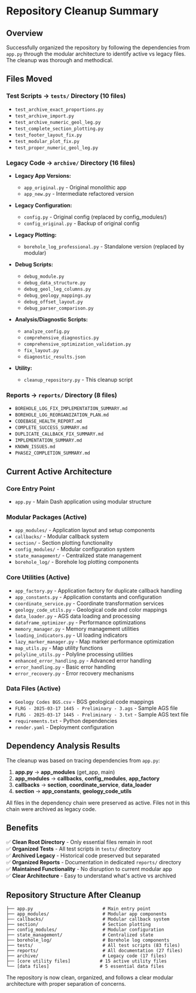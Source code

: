 # Repository Cleanup Summary

## Overview

Successfully organized the repository by following the dependencies from `app.py` through the modular architecture to identify active vs legacy files. The cleanup was thorough and methodical.

## Files Moved

### Test Scripts → `tests/` Directory (10 files)
- `test_archive_exact_proportions.py`
- `test_archive_import.py` 
- `test_archive_numeric_geol_leg.py`
- `test_complete_section_plotting.py`
- `test_footer_layout_fix.py`
- `test_modular_plot_fix.py`
- `test_proper_numeric_geol_leg.py`

### Legacy Code → `archive/` Directory (16 files)
- **Legacy App Versions:**
  - `app_original.py` - Original monolithic app
  - `app_new.py` - Intermediate refactored version
  
- **Legacy Configuration:**
  - `config.py` - Original config (replaced by config_modules/)
  - `config_original.py` - Backup of original config

- **Legacy Plotting:**
  - `borehole_log_professional.py` - Standalone version (replaced by modular)

- **Debug Scripts:**
  - `debug_module.py`
  - `debug_data_structure.py`
  - `debug_geol_leg_columns.py`
  - `debug_geology_mappings.py`
  - `debug_offset_layout.py`
  - `debug_parser_comparison.py`

- **Analysis/Diagnostic Scripts:**
  - `analyze_config.py`
  - `comprehensive_diagnostics.py`
  - `comprehensive_optimization_validation.py`
  - `fix_layout.py`
  - `diagnostic_results.json`

- **Utility:**
  - `cleanup_repository.py` - This cleanup script

### Reports → `reports/` Directory (8 files)
- `BOREHOLE_LOG_FIX_IMPLEMENTATION_SUMMARY.md`
- `BOREHOLE_LOG_REORGANIZATION_PLAN.md`
- `CODEBASE_HEALTH_REPORT.md`
- `COMPLETE_SUCCESS_SUMMARY.md`
- `DUPLICATE_CALLBACK_FIX_SUMMARY.md`
- `IMPLEMENTATION_SUMMARY.md`
- `KNOWN_ISSUES.md`
- `PHASE2_COMPLETION_SUMMARY.md`

## Current Active Architecture

### Core Entry Point
- `app.py` - Main Dash application using modular structure

### Modular Packages (Active)
- `app_modules/` - Application layout and setup components
- `callbacks/` - Modular callback system
- `section/` - Section plotting functionality  
- `config_modules/` - Modular configuration system
- `state_management/` - Centralized state management
- `borehole_log/` - Borehole log plotting components

### Core Utilities (Active)
- `app_factory.py` - Application factory for duplicate callback handling
- `app_constants.py` - Application constants and configuration
- `coordinate_service.py` - Coordinate transformation services
- `geology_code_utils.py` - Geological code and color mappings
- `data_loader.py` - AGS data loading and processing
- `dataframe_optimizer.py` - Performance optimizations
- `memory_manager.py` - Memory management utilities
- `loading_indicators.py` - UI loading indicators
- `lazy_marker_manager.py` - Map marker performance optimization
- `map_utils.py` - Map utility functions
- `polyline_utils.py` - Polyline processing utilities
- `enhanced_error_handling.py` - Advanced error handling
- `error_handling.py` - Basic error handling
- `error_recovery.py` - Error recovery mechanisms

### Data Files (Active)
- `Geology Codes BGS.csv` - BGS geological code mappings
- `FLRG - 2025-03-17 1445 - Preliminary - 3.ags` - Sample AGS file
- `FLRG - 2025-03-17 1445 - Preliminary - 3.txt` - Sample AGS text file
- `requirements.txt` - Python dependencies
- `render.yaml` - Deployment configuration

## Dependency Analysis Results

The cleanup was based on tracing dependencies from `app.py`:

1. **app.py** → **app_modules** (get_app, main)
2. **app_modules** → **callbacks**, **config_modules**, **app_factory**
3. **callbacks** → **section**, **coordinate_service**, **data_loader**
4. **section** → **app_constants**, **geology_code_utils**

All files in the dependency chain were preserved as active. Files not in this chain were archived as legacy code.

## Benefits

✅ **Clean Root Directory** - Only essential files remain in root  
✅ **Organized Tests** - All test scripts in `tests/` directory  
✅ **Archived Legacy** - Historical code preserved but separated  
✅ **Organized Reports** - Documentation in dedicated `reports/` directory  
✅ **Maintained Functionality** - No disruption to current modular app  
✅ **Clear Architecture** - Easy to understand what's active vs archived  

## Repository Structure After Cleanup

```
├── app.py                          # Main entry point
├── app_modules/                    # Modular app components
├── callbacks/                      # Modular callback system
├── section/                        # Section plotting
├── config_modules/                 # Modular configuration
├── state_management/               # Centralized state
├── borehole_log/                   # Borehole log components
├── tests/                          # All test scripts (83 files)
├── reports/                        # All documentation (27 files)
├── archive/                        # Legacy code (17 files)
├── [core utility files]           # 15 active utility files
└── [data files]                   # 5 essential data files
```

The repository is now clean, organized, and follows a clear modular architecture with proper separation of concerns.
